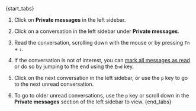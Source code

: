 {start_tabs}
1. Click on **Private messages** in the left sidebar.

2. Click on a conversation in the left sidebar under **Private messages**.

3. Read the conversation, scrolling down with the mouse or by pressing `Fn` + `↓`.

4. If the conversation is not of interest, you can
   [mark all messages as read](/help/marking-messages-as-read) or do so by jumping
   to the end using the `End` key.

5. Click on the next conversation in the left sidebar, or use the `p` key to go to the
   next unread conversation.

6. To go to older unread conversations, use the `p` key or scroll down in the
   **Private messages** section of the left sidebar to view.
{end_tabs}
